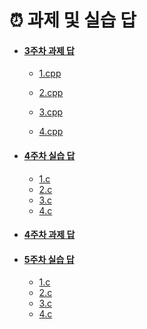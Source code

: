 # ⏰ 과제 및 실습 답

- #### [3주차 과제 답](./3주차)

  - [1.cpp](./3주차/예은/1.cpp)

  - [2.cpp](./3주차/예은/2.cpp)

  - [3.cpp](./3주차/예은/3.cpp)

  - [4.cpp](./3주차/예은/4.cpp)


    

- #### [4주차 실습 답](./4주차_실습)
  - [1.c](./4주차_실습/1.c)
  - [2.c](./4주차_실습/2.c)
  - [3.c](./4주차_실습/3.c)
  - [4.c](./4주차_실습/4.c)



- #### [4주차 과제 답](./4주차_과제)



- #### [5주차 실습 답](./5주차_실습)
  - [1.c](./5주차_실습/1.c)
  - [2.c](./5주차_실습/2.c)
  - [3.c](./5주차_실습/3.c)
  - [4.c](./5주차_실습/4.c)
